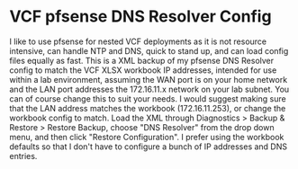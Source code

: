 # VCF pfsense DNS Resolver Config
I like to use pfsense for nested VCF deployments as it is not resource intensive, can handle NTP and DNS, quick to stand up, and can load config files equally as fast. This is a XML backup of my pfsense DNS Resolver config to match the VCF XLSX workbook IP addresses, intended for use within a lab environment, assuming the WAN port is on your home network and the LAN port addresses the 172.16.11.x network on your lab subnet. You can of course change this to suit your needs. I would suggest making sure that the LAN address matches the workbook (172.16.11.253), or change the workbook config to match. Load the XML through Diagnostics > Backup & Restore > Restore Backup, choose "DNS Resolver" from the drop down menu, and then click "Restore Configuration". I prefer using the workbook defaults so that I don't have to configure a bunch of IP addresses and DNS entries.
